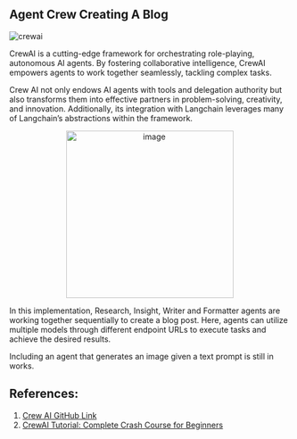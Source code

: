 ## Agent Crew Creating A Blog

![crewai](https://github.com/ra9hur/LLM-Multi-Agent-Systems/assets/17127066/6cc2041f-6ad5-4256-9460-d2398d82d181)

CrewAI is a cutting-edge framework for orchestrating role-playing, autonomous AI agents. By fostering collaborative intelligence, CrewAI empowers agents to work together seamlessly, tackling complex tasks.

Crew AI not only endows AI agents with tools and delegation authority but also transforms them into effective partners in problem-solving, creativity, and innovation. Additionally, its integration with Langchain leverages many of Langchain’s abstractions within the framework.

<p align="center">
<img src="https://github.com/ra9hur/LLM-Multi-Agent-Systems/assets/17127066/64bb5ae2-6be0-44b2-9d64-42179d9613c8" alt="image" width="300" height="auto">
</p>

In this implementation, Research, Insight, Writer and Formatter agents are working together sequentially to create a blog post. Here, agents can utilize multiple models through different endpoint URLs to execute tasks and achieve the desired results.

Including an agent that generates an image given a text prompt is still in works.


## References:

1. [Crew AI GitHub Link](https://github.com/joaomdmoura/crewAI)
2. [CrewAI Tutorial: Complete Crash Course for Beginners](https://www.youtube.com/watch?v=sPzc6hMg7So)